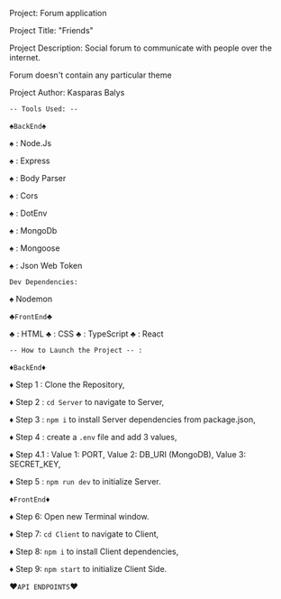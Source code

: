 Project: Forum application

Project Title: "Friends"

Project Description: Social forum to communicate with people over the internet.

Forum doesn't contain any particular theme

Project Author: Kasparas Balys

`-- Tools Used: --`

:spades:`BackEnd`:spades:

:spades: : Node.Js

:spades: : Express

:spades: : Body Parser

:spades: : Cors

:spades: : DotEnv

:spades: : MongoDb

:spades: : Mongoose

:spades: : Json Web Token

`Dev Dependencies:`

:spades: Nodemon

:clubs:`FrontEnd`:clubs:

:clubs: : HTML
:clubs: : CSS
:clubs: : TypeScript
:clubs: : React

`-- How to Launch the Project -- :`

:diamonds:`BackEnd`:diamonds:

:diamonds: Step 1 : Clone the Repository,

:diamonds: Step 2 : `cd Server` to navigate to Server,

:diamonds: Step 3 : `npm i` to install Server dependencies from package.json,

:diamonds: Step 4 : create a `.env` file and add 3 values,

:diamonds: Step 4.1 : Value 1: PORT, Value 2: DB_URI (MongoDB), Value 3: SECRET_KEY,

:diamonds: Step 5 : `npm run dev` to initialize Server.

:diamonds:`FrontEnd`:diamonds:

:diamonds: Step 6: Open new Terminal window.

:diamonds: Step 7: `cd Client` to navigate to Client,

:diamonds: Step 8: `npm i` to install Client dependencies,

:diamonds: Step 9: `npm start` to initialize Client Side.

:hearts:`API ENDPOINTS`:hearts:
